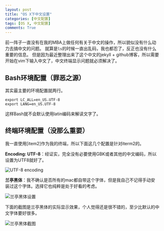 ```yaml
---
layout: post
title: "OS X下中文设置"
categories: [中文配置]
tags: [OS X, 中文配置]
comments: True
---
```


前一阵子一直没有在我的MBA上做任何有关于中文的操作，所以貌似没有什么动力去搞中文的问题。
就算是`ls`的时候一直出乱码，我也都忍了，反正也没有什么重要的信息。
但是因为最近整理出来了这个中文的jekyll + github博客，所以需要开始在vim下输入中文了，中文终端显示问题就必须解决了。

## Bash环境配置（罪恶之源）

其实最主要的环境配置就两行。

    export LC_ALL=en_US.UTF-8
    export LANG=en_US.UTF-8

这样Bash就不会默认使用latin编码来解读文字了。

## 终端环境配置（没那么重要）

我一直使用[item2]作为我的终端，所以下面这几个配置是针对iterm2的。

**Encoding: UTF-8**：经证实，完全没有必要使用GBK或者其他的中文编码，所以设置为UTF8就好了。

![UTF-8 encoding][iterm-encoding]

**兰亭黑体**：我不确认是否所有的mac都自带这个字体，但是我自己不记得手动安装过这个字体。选择它也纯粹是处于好看的考虑。

![兰亭黑体设置][iterm-font]

下面的截图是兰亭黑体的实际显示效果，个人觉得还是很不错的，至少比默认的中文字体要好很多。

![兰亭黑体截图][iterm-screenshot]

[iterm-encoding]: http://i.imgur.com/4urc0ur.png

[iterm-font]: http://i.imgur.com/2y0dgiX.png

[iterm-screenshot]: http://i.imgur.com/ZAmAAG7.png
